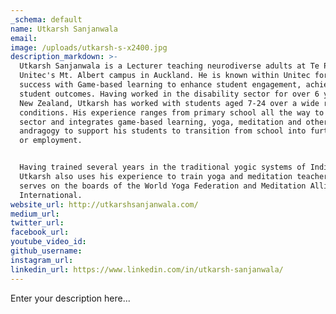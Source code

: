 ```yaml
---
_schema: default
name: Utkarsh Sanjanwala
email:
image: /uploads/utkarsh-s-x2400.jpg
description_markdown: >-
  Utkarsh Sanjanwala is a Lecturer teaching neurodiverse adults at Te Pukenga
  Unitec's Mt. Albert campus in Auckland. He is known within Unitec for his
  success with Game-based learning to enhance student engagement, achieving
  student outcomes. Having worked in the disability sector for over 6 years in
  New Zealand, Utkarsh has worked with students aged 7-24 over a wide range of
  conditions. His experience ranges from primary school all the way to tertiary
  sector and integrates game-based learning, yoga, meditation and other
  andragogy to support his students to transition from school into further study
  or employment.


  Having trained several years in the traditional yogic systems of India,
  Utkarsh also uses his experience to train yoga and meditation teachers and
  serves on the boards of the World Yoga Federation and Meditation Alliance
  International.
website_url: http://utkarshsanjanwala.com/
medium_url:
twitter_url:
facebook_url:
youtube_video_id:
github_username:
instagram_url:
linkedin_url: https://www.linkedin.com/in/utkarsh-sanjanwala/
---
```

Enter your description here...

